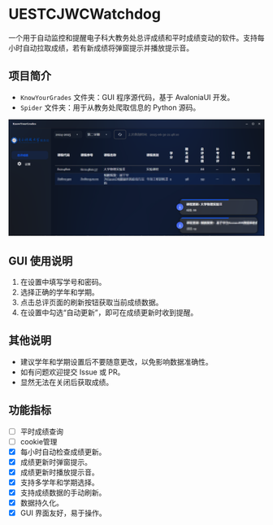 # UESTCJWCWatchdog

一个用于自动监控和提醒电子科大教务处总评成绩和平时成绩变动的软件。支持每小时自动拉取成绩，若有新成绩将弹窗提示并播放提示音。

## 项目简介

- `KnowYourGrades` 文件夹：GUI 程序源代码，基于 AvaloniaUI 开发。
- `Spider` 文件夹：用于从教务处爬取信息的 Python 源码。

![预览](preview.png)

## GUI 使用说明

1. 在设置中填写学号和密码。
2. 选择正确的学年和学期。
3. 点击总评页面的刷新按钮获取当前成绩数据。
4. 在设置中勾选“自动更新”，即可在成绩更新时收到提醒。

## 其他说明

- 建议学年和学期设置后不要随意更改，以免影响数据准确性。
- 如有问题欢迎提交 Issue 或 PR。
- 显然无法在关闭后获取成绩。

## 功能指标

- [ ] 平时成绩查询
- [ ] cookie管理
- [x] 每小时自动检查成绩更新。
- [x] 成绩更新时弹窗提示。
- [x] 成绩更新时播放提示音。
- [x] 支持多学年和学期选择。
- [x] 支持成绩数据的手动刷新。
- [x] 数据持久化。
- [x] GUI 界面友好，易于操作。
